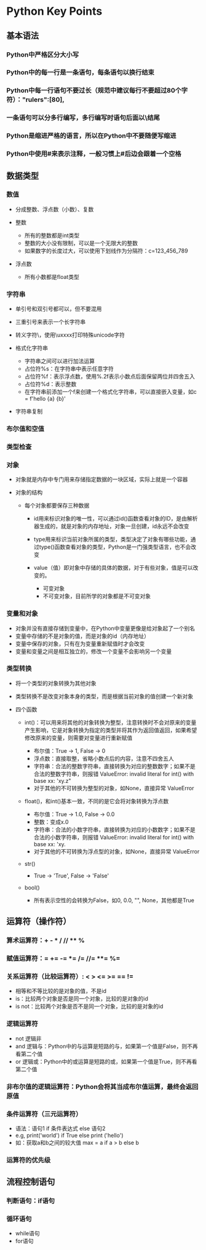 # Python Key Points

## 基本语法

### Python中严格区分大小写

### Python中的每一行是一条语句，每条语句以换行结束

### Python中每一行语句不要过长（规范中建议每行不要超过80个字符）："rulers":[80],

### 一条语句可以分多行编写，多行编写时语句后面以\结尾

### Python是缩进严格的语言，所以在Python中不要随便写缩进

### Python中使用#来表示注释，一般习惯上#后边会跟着一个空格

## 数据类型

### 数值

- 分成整数、浮点数（小数）、复数
- 整数

	- 所有的整数都是int类型
	- 整数的大小没有限制，可以是一个无限大的整数
	- 如果数字的长度过大，可以使用下划线作为分隔符：c=123_456_789

- 浮点数

	- 所有小数都是float类型

### 字符串

- 单引号和双引号都可以，但不要混用
- 三重引号来表示一个长字符串
- 转义字符\，使用\uxxxx打印特殊unicode字符
- 格式化字符串

	- 字符串之间可以进行加法运算
	- 占位符%s：在字符串中表示任意字符
	- 占位符%f：表示浮点数，使用%.2f表示小数点后面保留两位并四舍五入
	- 占位符%d：表示整数
	- 在字符串前添加一个f来创建一个格式化字符串，可以直接嵌入变量，如c = f'hello {a} {b}'

- 字符串复制

### 布尔值和空值

### 类型检查

### 对象

- 对象就是内存中专门用来存储指定数据的一块区域，实际上就是一个容器
- 对象的结构

	- 每个对象都要保存三种数据

		- id用来标识对象的唯一性，可以通过id()函数查看对象的ID，是由解析器生成的，就是对象的内存地址，对象一旦创建，id永远不会改变
		- type用来标识当前对象所属的类型，类型决定了对象有哪些功能，通过type()函数查看对象的类型，Python是一门强类型语言，也不会改变
		- value（值）即对象中存储的具体的数据，对于有些对象，值是可以改变的。

			- 可变对象
			- 不可变对象，目前所学的对象都是不可变对象

### 变量和对象

- 对象并没有直接存储到变量中，在Python中变量更像是给对象起了一个别名
- 变量中存储的不是对象的值，而是对象的id（内存地址）
- 变量中保存的对象，只有在为变量重新赋值时才会改变
- 变量和变量之间是相互独立的，修改一个变量不会影响另一个变量

### 类型转换

- 将一个类型的对象转换为其他对象
- 类型转换不是改变对象本身的类型，而是根据当前对象的值创建一个新对象
- 四个函数

	- int()：可以用来将其他的对象转换为整型，注意转换时不会对原来的变量产生影响，它是对象转换为指定的类型并将其作为返回值返回，如果希望修改原来的变量，则需要对变量进行重新赋值

		- 布尔值：True -> 1, False -> 0
		- 浮点数：直接取整，省略小数点后的内容，注意不四舍五人
		- 字符串：合法的整数字符串，直接转换为对应的整数数字；如果不是合法的整数字符串，则报错 ValueError: invalid literal for int() with base xx: 'xy.z"
		- 对于其他的不可转换为整型的对象，如None，直接异常 ValueError

	- float()，和int()基本一致，不同的是它会将对象转换为浮点数

		- 布尔值：True -> 1.0, False -> 0.0
		- 整数：变成x.0
		- 字符串：合法的小数字符串，直接转换为对应的小数数字；如果不是合法的小数字符串，则报错 ValueError: invalid literal for int() with base xx: 'xy.
		- 对于其他的不可转换为浮点型的对象，如None，直接异常 ValueError

	- str()

		- True -> 'True', False -> 'False'

	- bool()

		- 所有表示空性的会转换为False，如0, 0.0, "", None，其他都是True

## 运算符（操作符）

### 算术运算符：+ - * / // ** %

### 赋值运算符：= += -= *= /= //= **= %=

### 关系运算符（比较运算符）: < > <= >= == !=

- 相等和不等比较的是对象的值，不是id
- is：比较两个对象是否是同一个对象，比较的是对象的id
- is not：比较两个对象是否不是同一个对象，比较的是对象的id

### 逻辑运算符

- not 逻辑非
- and 逻辑与：Python中的与运算是短路的与，如果第一个值是False，则不再看第二个值
- or 逻辑或：Python中的或运算是短路的或，如果第一个值是True，则不再看第二个值

### 非布尔值的逻辑运算符：Python会将其当成布尔值运算，最终会返回原值

### 条件运算符（三元运算符）

- 语法：语句1 if 条件表达式 else 语句2
- e.g, print('world') if True else print ('hello')
- 如：获取a和b之间的较大值
max = a if a > b else b

### 运算符的优先级

## 流程控制语句

### 判断语句：if语句

### 循环语句

- while语句
- for语句

